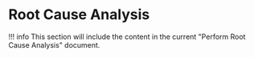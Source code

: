 # Root Cause Analysis

!!! info
    This section will include the content in the current "Perform Root Cause Analysis" document. 
